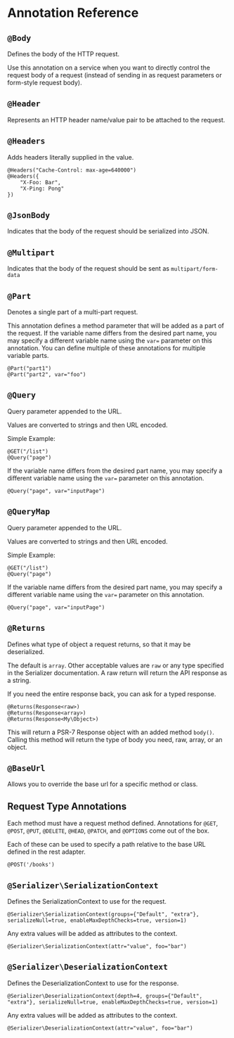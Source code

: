 Annotation Reference
====================

`@Body`
-------
Defines the body of the HTTP request.
 
Use this annotation on a service when you want to directly control the 
request body of a request (instead of sending in as request parameters or 
form-style request body).


`@Header`
---------
Represents an HTTP header name/value pair to be attached to the request.


`@Headers`
---------
Adds headers literally supplied in the value.

    @Headers("Cache-Control: max-age=640000")
    @Headers({
        "X-Foo: Bar",
        "X-Ping: Pong"
    })


`@JsonBody`
-----------
Indicates that the body of the request should be serialized into JSON.

`@Multipart`
-----------
Indicates that the body of the request should be sent as `multipart/form-data`


`@Part`
-------
Denotes a single part of a multi-part request.

This annotation defines a method parameter that will be added as a part of 
the request. If the variable name differs from the desired part name, you 
may specify a different variable name using the `var=` parameter on this
annotation. 
You can define multiple of these annotations for multiple variable parts.

    @Part("part1")
    @Part("part2", var="foo")


`@Query`
--------
Query parameter appended to the URL.

Values are converted to strings and then URL encoded.

Simple Example:

    @GET("/list")
    @Query("page")

If the variable name differs from the desired part name, you may specify a
different variable name using the `var=` parameter on this annotation. 

    @Query("page", var="inputPage")


`@QueryMap`
-----------
Query parameter appended to the URL.

Values are converted to strings and then URL encoded.

Simple Example:

    @GET("/list")
    @Query("page")

If the variable name differs from the desired part name, you may specify a
different variable name using the `var=` parameter on this annotation. 

    @Query("page", var="inputPage")


`@Returns`
----------
Defines what type of object a request returns, so that it may be deserialized.
 
The default is `array`. Other acceptable values are `raw` or any type specified 
in the Serializer documentation. A raw return will return the API response as
a string.

If you need the entire response back, you can ask for a typed response.

    @Returns(Response<raw>)
    @Returns(Response<array>)
    @Returns(Response<My\Object>)

This will return a PSR-7 Response object with an added method `body()`.  Calling
this method will return the type of body you need, raw, array, or an object.

`@BaseUrl`
----------
Allows you to override the base url for a specific method or class.


Request Type Annotations
------------------------

Each method must have a request method defined. Annotations for 
`@GET`, `@POST`, `@PUT`, `@DELETE`, `@HEAD`, `@PATCH`, and `@OPTIONS`
come out of the box.

Each of these can be used to specify a path relative to the base URL defined
in the rest adapter.

    @POST('/books')

`@Serializer\SerializationContext`
----------------------------------

Defines the SerializationContext to use for the request.

	@Serializer\SerializationContext(groups={"Default", "extra"}, serializeNull=true, enableMaxDepthChecks=true, version=1)

Any extra values will be added as attributes to the context.

	@Serializer\SerializationContext(attr="value", foo="bar")

`@Serializer\DeserializationContext`
------------------------------------

Defines the DeserializationContext to use for the response.

	@Serializer\DeserializationContext(depth=4, groups={"Default", "extra"}, serializeNull=true, enableMaxDepthChecks=true, version=1)
	
Any extra values will be added as attributes to the context.

	@Serializer\DeserializationContext(attr="value", foo="bar")

